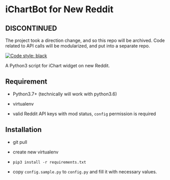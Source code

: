 # iChartBot for New Reddit

## DISCONTINUED

The project took a direction change, and so this repo will be archived. Code related to API calls will be modularized, and put into a separate repo.

[![Code style: black](https://img.shields.io/badge/code%20style-black-000000.svg)](https://github.com/ambv/black)

A Python3 script for iChart widget on new Reddit.

## Requirement

* Python3.7+ (technically will work with python3.6)

* virtualenv

* valid Reddit API keys with mod status, `config` permission is required

## Installation

* git pull

* create new virtualenv

* `pip3 install -r requirements.txt`

* copy `config.sample.py` to `config.py` and fill it with necessary values.
